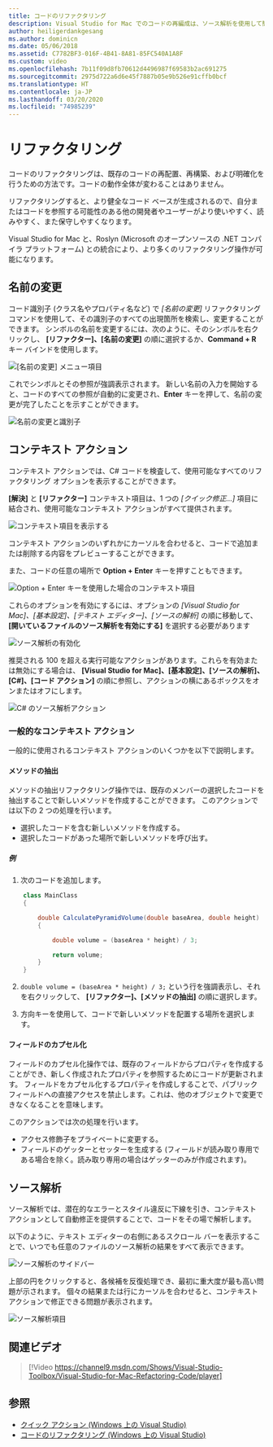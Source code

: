 ```yaml
---
title: コードのリファクタリング
description: Visual Studio for Mac でのコードの再編成は、ソース解析を使用して簡単に行うことができます。
author: heiligerdankgesang
ms.author: dominicn
ms.date: 05/06/2018
ms.assetid: C7782BF3-016F-4B41-8A81-85FC540A1A8F
ms.custom: video
ms.openlocfilehash: 7b11f09d8fb70612d4496987f69583b2ac691275
ms.sourcegitcommit: 2975d722a6d6e45f7887b05e9b526e91cffb0bcf
ms.translationtype: HT
ms.contentlocale: ja-JP
ms.lasthandoff: 03/20/2020
ms.locfileid: "74985239"
---
```

# <a name="refactoring"></a>リファクタリング

コードのリファクタリングは、既存のコードの再配置、再構築、および明確化を行うための方法です。コードの動作全体が変わることはありません。

リファクタリングすると、より健全なコード ベースが生成されるので、自分またはコードを参照する可能性のある他の開発者やユーザーがより使いやすく、読みやすく、また保守しやすくなります。

Visual Studio for Mac と、Roslyn (Microsoft のオープンソースの .NET コンパイラ プラットフォーム) との統合により、より多くのリファクタリング操作が可能になります。

## <a name="renaming"></a>名前の変更

コード識別子 (クラス名やプロパティ名など) で *[名前の変更]* リファクタリング コマンドを使用して、その識別子のすべての出現箇所を検索し、変更することができます。 シンボルの名前を変更するには、次のように、そのシンボルを右クリックし、 **[リファクター]、[名前の変更]** の順に選択するか、**Command + R** キー バインドを使用します。

![[名前の変更] メニュー項目](media/refactoring-renaming1.png)

これでシンボルとその参照が強調表示されます。 新しい名前の入力を開始すると、コードのすべての参照が自動的に変更され、**Enter** キーを押して、名前の変更が完了したことを示すことができます。

![名前の変更と識別子](media/refactoring-renaming2.png)

## <a name="context-actions"></a>コンテキスト アクション

コンテキスト アクションでは、C# コードを検査して、使用可能なすべてのリファクタリング オプションを表示することができます。

**[解決]** と **[リファクター]** コンテキスト項目は、1 つの *[クイック修正...]* 項目に結合され、使用可能なコンテキスト アクションがすべて提供されます。

![コンテキスト項目を表示する](media/refactoring-context-action.png)

コンテキスト アクションのいずれかにカーソルを合わせると、コードで追加または削除する内容をプレビューすることができます。

また、コードの任意の場所で **Option + Enter** キーを押すこともできます。

![Option + Enter キーを使用した場合のコンテキスト項目](media/refactoring-image2a.png)

これらのオプションを有効にするには、オプションの *[Visual Studio for Mac]、[基本設定]、[テキスト エディター]、[ソースの解析]* の順に移動して、 **[開いているファイルのソース解析を有効にする]** を選択する必要があります

![ソース解析の有効化](media/refactoring-options.png)

推奨される 100 を超える実行可能なアクションがあります。これらを有効または無効にする場合は、 **[Visual Studio for Mac]、[基本設定]、[ソースの解析]、[C#]、[コード アクション]** の順に参照し、アクションの横にあるボックスをオンまたはオフにします。

![C# のソース解析アクション](media/refactoring-image3a.png)

### <a name="common-context-actions"></a>一般的なコンテキスト アクション

一般的に使用されるコンテキスト アクションのいくつかを以下で説明します。

#### <a name="extract-method"></a>メソッドの抽出

メソッドの抽出リファクタリング操作では、既存のメンバーの選択したコードを抽出することで新しいメソッドを作成することができます。 このアクションでは以下の 2 つの処理を行います。

* 選択したコードを含む新しいメソッドを作成する。
* 選択したコードがあった場所で新しいメソッドを呼び出す。

##### <a name="example"></a>例

1. 次のコードを追加します。

```csharp
    class MainClass
    {

        double CalculatePyramidVolume(double baseArea, double height)
        {

            double volume = (baseArea * height) / 3;

            return volume;
        }
    }
```

2. `double volume = (baseArea * height) / 3;` という行を強調表示し、それを右クリックして、 **[リファクター]、[メソッドの抽出]** の順に選択します。

3. 方向キーを使用して、コードで新しいメソッドを配置する場所を選択します。

#### <a name="encapsulate-field"></a>フィールドのカプセル化

フィールドのカプセル化操作では、既存のフィールドからプロパティを作成することができ、新しく作成されたプロパティを参照するためにコードが更新されます。 フィールドをカプセル化するプロパティを作成しすることで、パブリック フィールドへの直接アクセスを禁止します。これは、他のオブジェクトで変更できなくなることを意味します。

このアクションでは次の処理を行います。

* アクセス修飾子をプライベートに変更する。
* フィールドのゲッターとセッターを生成する (フィールドが読み取り専用である場合を除く。読み取り専用の場合はゲッターのみが作成されます)。

## <a name="source-analysis"></a>ソース解析

ソース解析では、潜在的なエラーとスタイル違反に下線を引き、コンテキスト アクションとして自動修正を提供することで、コードをその場で解析します。

以下のように、テキスト エディターの右側にあるスクロール バーを表示することで、いつでも任意のファイルのソース解析の結果をすべて表示できます。

![ソース解析のサイドバー](media/refactoring-image4a.png)

上部の円をクリックすると、各候補を反復処理でき、最初に重大度が最も高い問題が示されます。 個々の結果または行にカーソルを合わせると、コンテキスト アクションで修正できる問題が表示されます。

![ソース解析項目](media/refactoring-image5.png)

## <a name="related-video"></a>関連ビデオ

> [!Video https://channel9.msdn.com/Shows/Visual-Studio-Toolbox/Visual-Studio-for-Mac-Refactoring-Code/player]

## <a name="see-also"></a>参照

- [クイック アクション (Windows 上の Visual Studio)](/visualstudio/ide/quick-actions)
- [コードのリファクタリング (Windows 上の Visual Studio)](/visualstudio/ide/refactoring-in-visual-studio)